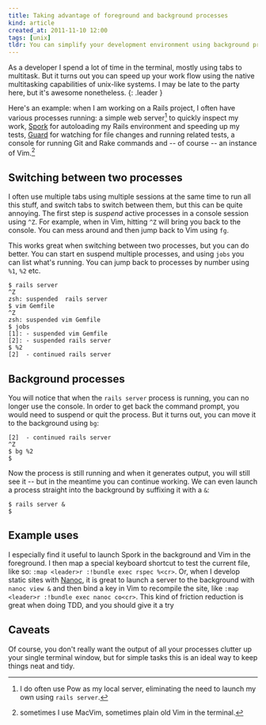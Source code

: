 ```yaml
---
title: Taking advantage of foreground and background processes
kind: article
created_at: 2011-11-10 12:00
tags: [unix]
tldr: You can simplify your development environment using background processes in a unix-like environment.
---
```

As a developer I spend a lot of time in the terminal, mostly using tabs to multitask. But it turns out you can speed up your work flow using the native multitasking capabilities of unix-like systems. I may be late to the party here, but it's awesome nonetheless.
{: .leader }

Here's an example: when I am working on a Rails project, I often have various processes running: a simple web server[^1] to quickly inspect my work, [Spork][] for autoloading my Rails environment and speeding up my tests, [Guard][] for watching for file changes and running related tests, a console for running Git and Rake commands and -- of course -- an instance of Vim.[^2]

## Switching between two processes

I often use multiple tabs using multiple sessions at the same time to run all this stuff, and switch tabs to switch between them, but this can be quite annoying. The first step is _suspend_ active processes in a console session using `^Z`. For example, when in Vim, hitting `^Z` will bring you back to the console. You can mess around and then jump back to Vim using `fg`.

This works great when switching between two processes, but you can do better. You can start en suspend multiple processes, and using `jobs` you can list what's running. You can jump back to processes by number using `%1`, `%2` etc.

    $ rails server
    ^Z
    zsh: suspended  rails server
    $ vim Gemfile
    ^Z
    zsh: suspended vim Gemfile
    $ jobs
    [1]: - suspended vim Gemfile
    [2]: - suspended rails server
    $ %2
    [2]  - continued rails server

## Background processes

You will notice that when the `rails server` process is running, you can no longer use the console. In order to get back the command prompt, you would need to suspend or quit the process. But it turns out, you can move it to the background using `bg`:

    [2]  - continued rails server
    ^Z
    $ bg %2
    $

Now the process is still running and when it generates output, you will still see it -- but in the meantime you can continue working. We can even launch a process straight into the background by suffixing it with a `&`:

    $ rails server &
    $

## Example uses

I especially find it useful to launch Spork in the background and Vim in the foreground. I then map a special keyboard shortcut to test the current file, like so: `:map <leader>r :!bundle exec rspec %<cr>`. Or, when I develop static sites with [Nanoc][], it is great to launch a server to the background with `nanoc view &` and then bind a key in Vim to recompile the site, like `:map <leader>r :!bundle exec nanoc co<cr>`. This kind of friction reduction is great when doing TDD, and you should give it a try

## Caveats

Of course, you don't really want the output of all your processes clutter up your single terminal window, but for simple tasks this is an ideal way to keep things neat and tidy. 

[Nanoc]: http://nanoc.stoneship.org
[Spork]: http://spork.rubyforge.org
[Guard]: https://github.com/guard/guard

[^1]: I do often use Pow as my local server, eliminating the need to launch my own using `rails server`.
[^2]: sometimes I use MacVim, sometimes plain old Vim in the terminal.
